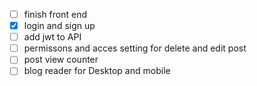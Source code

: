 - [ ] finish front end
- [x] login and sign up 
- [ ] add jwt to API
- [ ] permissons and acces setting for delete and edit post
- [ ] post view counter 
- [ ] blog reader for Desktop and mobile 

